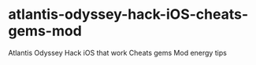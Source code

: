 # atlantis-odyssey-hack-iOS-cheats-gems-mod
Atlantis Odyssey Hack iOS that work Cheats gems Mod energy tips

